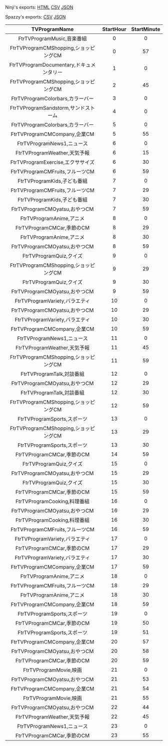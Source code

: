 Ninji's exports: [HTML](https://wuffs.org/acnh/bcsv_140/html/TVProgramSunday.html) [CSV](https://wuffs.org/acnh/bcsv_140/csv/TVProgramSunday.csv) [JSON](https://wuffs.org/acnh/bcsv_140/json/TVProgramSunday.json)

Spazzy's exports: [CSV](https://github.com/McSpazzy/acnh-csv/blob/master/TVProgramSunday.csv) [JSON](https://github.com/McSpazzy/acnh-json/blob/master/TVProgramSunday.json)

| TVProgramName | StartHour | StartMinute |
|:--:|:--:|:--:|
| FtrTVProgramMusic,音楽番組 | 0 | 0 | 
| FtrTVProgramCMShopping,ショッピングCM | 0 | 57 | 
| FtrTVProgramDocumentary,ドキュメンタリー | 1 | 0 | 
| FtrTVProgramCMShopping,ショッピングCM | 2 | 45 | 
| FtrTVProgramColorbars,カラーバー | 3 | 0 | 
| FtrTVProgramSandstorm,サンドストーム | 4 | 0 | 
| FtrTVProgramColorbars,カラーバー | 5 | 0 | 
| FtrTVProgramCMCompany,企業CM | 5 | 55 | 
| FtrTVProgramNews1,ニュース | 6 | 0 | 
| FtrTVProgramWeather,天気予報 | 6 | 15 | 
| FtrTVProgramExercise,エクササイズ | 6 | 30 | 
| FtrTVProgramCMFruits,フルーツCM | 6 | 59 | 
| FtrTVProgramKids,子ども番組 | 7 | 0 | 
| FtrTVProgramCMFruits,フルーツCM | 7 | 29 | 
| FtrTVProgramKids,子ども番組 | 7 | 30 | 
| FtrTVProgramCMOyatsu,おやつCM | 7 | 59 | 
| FtrTVProgramAnime,アニメ | 8 | 0 | 
| FtrTVProgramCMCar,季節のCM | 8 | 29 | 
| FtrTVProgramAnime,アニメ | 8 | 30 | 
| FtrTVProgramCMOyatsu,おやつCM | 8 | 59 | 
| FtrTVProgramQuiz,クイズ | 9 | 0 | 
| FtrTVProgramCMShopping,ショッピングCM | 9 | 29 | 
| FtrTVProgramQuiz,クイズ | 9 | 30 | 
| FtrTVProgramCMOyatsu,おやつCM | 9 | 59 | 
| FtrTVProgramVariety,バラエティ | 10 | 0 | 
| FtrTVProgramCMOyatsu,おやつCM | 10 | 29 | 
| FtrTVProgramVariety,バラエティ | 10 | 30 | 
| FtrTVProgramCMCompany,企業CM | 10 | 59 | 
| FtrTVProgramNews1,ニュース | 11 | 0 | 
| FtrTVProgramWeather,天気予報 | 11 | 45 | 
| FtrTVProgramCMShopping,ショッピングCM | 11 | 59 | 
| FtrTVProgramTalk,対談番組 | 12 | 0 | 
| FtrTVProgramCMOyatsu,おやつCM | 12 | 29 | 
| FtrTVProgramTalk,対談番組 | 12 | 30 | 
| FtrTVProgramCMShopping,ショッピングCM | 12 | 59 | 
| FtrTVProgramSports,スポーツ | 13 | 0 | 
| FtrTVProgramCMShopping,ショッピングCM | 13 | 29 | 
| FtrTVProgramSports,スポーツ | 13 | 30 | 
| FtrTVProgramCMCar,季節のCM | 14 | 59 | 
| FtrTVProgramQuiz,クイズ | 15 | 0 | 
| FtrTVProgramCMOyatsu,おやつCM | 15 | 29 | 
| FtrTVProgramQuiz,クイズ | 15 | 30 | 
| FtrTVProgramCMCar,季節のCM | 15 | 59 | 
| FtrTVProgramCooking,料理番組 | 16 | 0 | 
| FtrTVProgramCMOyatsu,おやつCM | 16 | 29 | 
| FtrTVProgramCooking,料理番組 | 16 | 30 | 
| FtrTVProgramCMFruits,フルーツCM | 16 | 59 | 
| FtrTVProgramVariety,バラエティ | 17 | 0 | 
| FtrTVProgramCMCar,季節のCM | 17 | 29 | 
| FtrTVProgramVariety,バラエティ | 17 | 30 | 
| FtrTVProgramCMCompany,企業CM | 17 | 59 | 
| FtrTVProgramAnime,アニメ | 18 | 0 | 
| FtrTVProgramCMFruits,フルーツCM | 18 | 29 | 
| FtrTVProgramAnime,アニメ | 18 | 30 | 
| FtrTVProgramCMCompany,企業CM | 18 | 59 | 
| FtrTVProgramSports,スポーツ | 19 | 0 | 
| FtrTVProgramCMCar,季節のCM | 19 | 50 | 
| FtrTVProgramSports,スポーツ | 19 | 51 | 
| FtrTVProgramCMCompany,企業CM | 20 | 57 | 
| FtrTVProgramCMOyatsu,おやつCM | 20 | 58 | 
| FtrTVProgramCMCar,季節のCM | 20 | 59 | 
| FtrTVProgramMovie,映画 | 21 | 0 | 
| FtrTVProgramCMOyatsu,おやつCM | 21 | 53 | 
| FtrTVProgramCMCompany,企業CM | 21 | 54 | 
| FtrTVProgramMovie,映画 | 21 | 55 | 
| FtrTVProgramCMOyatsu,おやつCM | 22 | 44 | 
| FtrTVProgramWeather,天気予報 | 22 | 45 | 
| FtrTVProgramNews1,ニュース | 23 | 0 | 
| FtrTVProgramCMCar,季節のCM | 23 | 55 | 
